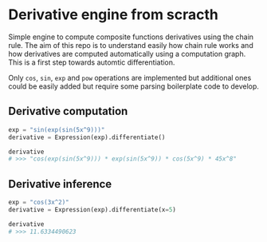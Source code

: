 # Derivative engine from scracth

Simple engine to compute composite functions derivatives using the chain rule. The aim of this repo is to understand easily how chain rule works and how derivatives are computed automatically using a computation graph. This is a first step towards automtic differentiation.

Only `cos`, `sin`, `exp` and `pow` operations are implemented but additional ones could be easily added but require some parsing boilerplate code to develop.

## Derivative computation

```python
exp = "sin(exp(sin(5x^9)))"
derivative = Expression(exp).differentiate()

derivative
# >>> "cos(exp(sin(5x^9))) * exp(sin(5x^9)) * cos(5x^9) * 45x^8"
```

## Derivative inference

```python
exp = "cos(3x^2)"
derivative = Expression(exp).differentiate(x=5)

derivative
# >>> 11.6334490623
```

